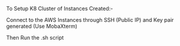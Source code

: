 To Setup K8 Cluster of Instances Created:-


Connect to the AWS Instances through SSH (Public IP) and Key pair generated (Use MobaXterm)


Then Run the .sh script 
